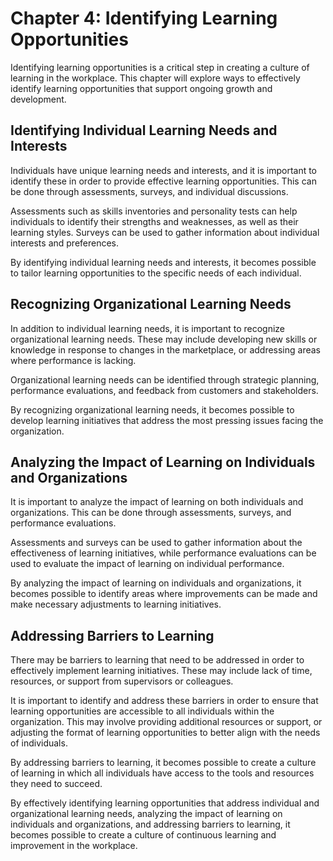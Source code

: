 Chapter 4: Identifying Learning Opportunities
=============================================

Identifying learning opportunities is a critical step in creating a culture of learning in the workplace. This chapter will explore ways to effectively identify learning opportunities that support ongoing growth and development.

Identifying Individual Learning Needs and Interests
---------------------------------------------------

Individuals have unique learning needs and interests, and it is important to identify these in order to provide effective learning opportunities. This can be done through assessments, surveys, and individual discussions.

Assessments such as skills inventories and personality tests can help individuals to identify their strengths and weaknesses, as well as their learning styles. Surveys can be used to gather information about individual interests and preferences.

By identifying individual learning needs and interests, it becomes possible to tailor learning opportunities to the specific needs of each individual.

Recognizing Organizational Learning Needs
-----------------------------------------

In addition to individual learning needs, it is important to recognize organizational learning needs. These may include developing new skills or knowledge in response to changes in the marketplace, or addressing areas where performance is lacking.

Organizational learning needs can be identified through strategic planning, performance evaluations, and feedback from customers and stakeholders.

By recognizing organizational learning needs, it becomes possible to develop learning initiatives that address the most pressing issues facing the organization.

Analyzing the Impact of Learning on Individuals and Organizations
-----------------------------------------------------------------

It is important to analyze the impact of learning on both individuals and organizations. This can be done through assessments, surveys, and performance evaluations.

Assessments and surveys can be used to gather information about the effectiveness of learning initiatives, while performance evaluations can be used to evaluate the impact of learning on individual performance.

By analyzing the impact of learning on individuals and organizations, it becomes possible to identify areas where improvements can be made and make necessary adjustments to learning initiatives.

Addressing Barriers to Learning
-------------------------------

There may be barriers to learning that need to be addressed in order to effectively implement learning initiatives. These may include lack of time, resources, or support from supervisors or colleagues.

It is important to identify and address these barriers in order to ensure that learning opportunities are accessible to all individuals within the organization. This may involve providing additional resources or support, or adjusting the format of learning opportunities to better align with the needs of individuals.

By addressing barriers to learning, it becomes possible to create a culture of learning in which all individuals have access to the tools and resources they need to succeed.

By effectively identifying learning opportunities that address individual and organizational learning needs, analyzing the impact of learning on individuals and organizations, and addressing barriers to learning, it becomes possible to create a culture of continuous learning and improvement in the workplace.
